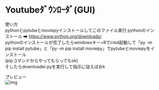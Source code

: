 # Youtubeﾀﾞｳﾝﾛｰﾀﾞ(GUI)  
使い方  
pythonとpytubeとmoviepyインストールしてこのファイル実行
pythonのインストール ➡ https://www.python.org/downloads/  
pythonのインストールが完了したらwindowsキー+Rでcmd起動して「py -m pip install pytube」と「py -m pip install moviepy」でpytubeとmoviepyをインストール  
(pipコマンドからやってもらってもok)  
そしたらdownloader.pyを実行して指示に従えばおk  
  
  
プレビュー    
![img](https://media.discordapp.net/attachments/703506191472394251/983379614527275048/unknown.png)
